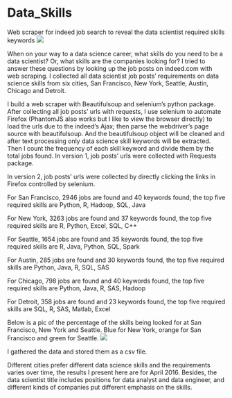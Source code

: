 # Data_Skills
Web scraper for indeed job search to reveal the data scientist required skills keywords
![](https://github.com/yuanyuanshi/Data_Skills/blob/master/Cloud%202.png)

When on your way to a data science career, what skills do you need to be a data scientist? Or, what skills are the companies looking for? I tried to answer these questions by looking up the job posts on indeed.com with web scraping. I collected all data scientist job posts’ requirements on data science skills from six cities, San Francisco, New York, Seattle, Austin, Chicago and Detroit.

I build a web scraper with Beautifulsoup and selenium’s python package. After collecting all job posts’ urls with requests, I use selenium to automate Firefox (PhantomJS also works but I like to view the browser directly) to load the urls due to the indeed’s Ajax; then parse the webdriver’s page source with beautifulsoup. And the beautifulsoup object will be cleaned and after text processing only data science skill keywords will be extracted. Then I count the frequency of each skill keyword and divide them by the total jobs found.
In version 1, job posts’ urls were collected with Requests package.

In version 2, job posts’ urls were collected by directly clicking the links in Firefox controlled by selenium.

For San Francisco, 2946 jobs are found and 40 keywords found, the top five required skills are Python, R, Hadoop, SQL, Java

For New York, 3263 jobs are found and 37 keywords found, the top five required skills are R, Python, Excel, SQL, C++

For Seattle, 1654 jobs are found and 35 keywords found, the top five required skills are R, Java, Python, SQL, Spark

For Austin, 285 jobs are found and 30 keywords found, the top five required skills are Python, Java, R, SQL, SAS

For Chicago, 798 jobs are found and 40 keywords found, the top five required skills are Python, Java, R, SAS, Hadoop

For Detroit, 358 jobs are found and 23 keywords found, the top five required skills are SQL, R, SAS, Matlab, Excel


Below is a pic of the percentage of the skills being looked for at San Francisco, New York and Seattle. Blue for New York, orange for San Francisco and green for Seattle.
![](https://github.com/yuanyuanshi/Data_Skills/blob/master/Data%20Scientist%20Skills%20Required.png)

I gathered the data and stored them as a csv file. 

Different cities prefer different data science skills and the requirements varies over time, the results I present here are for April 2016. Besides, the data scientist title includes positions for data analyst and data engineer, and different kinds of companies put different emphasis on the skills.

